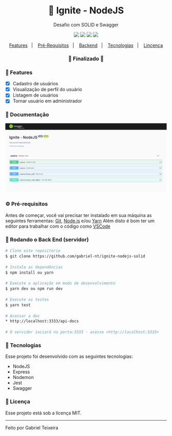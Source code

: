 <h1 align="center">
    🚀 Ignite - NodeJS
</h1>
<p align="center">Desafio com SOLID e Swagger</p>

<p align="center">
  <img src="https://img.shields.io/badge/node-14.15.4-green"/>
  <img src="https://img.shields.io/badge/score-10.00-important" />
  <img src="https://img.shields.io/badge/last%20commit-july-blue" />
  <img src="https://img.shields.io/badge/license-MIT-success"/>
</p>

<p align="center">
  <a href="#-features">Features</a>&nbsp;&nbsp;&nbsp;|&nbsp;&nbsp;&nbsp;
  <a href="#-pré-requisitos">Pré-Requisitos</a>&nbsp;&nbsp;&nbsp;|&nbsp;&nbsp;&nbsp;
  <a href="#-rodando-o-back-end-servidor">Backend</a>&nbsp;&nbsp;&nbsp;|&nbsp;&nbsp;&nbsp;
  <a href="#-tecnologias">Tecnologias</a>&nbsp;&nbsp;&nbsp;|&nbsp;&nbsp;&nbsp;
  <a href="#-licença">Lincença</a>
</p>

<h3 align="center"> 
🚧  Finalizado  🚧
</h3>

### 📎 Features

- [x] Cadastro de usuários
- [x] Visualização de perfil do usuário
- [x] Listagem de usuários
- [x] Tornar usuário em administrador

### 📘 Documentação
<img src="https://github.com/gabriel-nt/ignite-nodejs-solid/blob/main/assets/swagger-ui.png" alt="documentation"/>

### ⚙ Pré-requisitos

Antes de começar, você vai precisar ter instalado em sua máquina as seguintes ferramentas:
[Git](https://git-scm.com), [Node.js](https://nodejs.org/en/) e/ou [Yarn](https://https://yarnpkg.com/) 
Além disto é bom ter um editor para trabalhar com o código como [VSCode](https://code.visualstudio.com/)

### 🎲 Rodando o Back End (servidor)

```bash
# Clone este repositório
$ git clone https://github.com/gabriel-nt/ignite-nodejs-solid

# Instale as dependências
$ npm install ou yarn

# Execute a aplicação em modo de desenvolvimento
$ yarn dev ou npm run dev

# Execute os testes
$ yarn test

# Acessar a doc
* http://localhost:3333/api-docs

# O servidor inciará na porta:3333 - acesse <http://localhost:3333>
```

### :rocket: Tecnologias

Esse projeto foi desenvolvido com as seguintes tecnologias:

- NodeJS
- Express
- Nodemon
- Jest
- Swagger

### :memo: Licença

Esse projeto está sob a licença MIT.

<hr/>

Feito por Gabriel Teixeira

